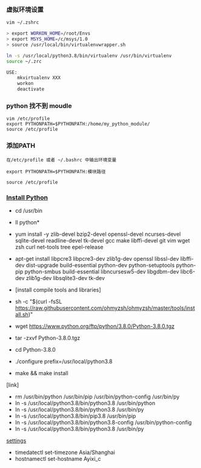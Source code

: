 
### 虚拟环境设置
```sh
vim ~/.zshrc

> export WORKON_HOME=/root/Envs
> export MSYS_HOME=/c/msys/1.0
> source /usr/local/bin/virtualenvwrapper.sh

ln -s /usr/local/python3.8/bin/virtualenv /usr/bin/virtualenv
source ~/.zrc

USE:
    mkvirtualenv XXX
    workon
    deactivate
```

### python 找不到 moudle

```shell
vim /etc/profile 
export PYTHONPATH=$PYTHONPATH:/home/my_python_module/
source /etc/profile 
```

### 添加PATH
```shell
在/etc/profile 或者 ~/.bashrc 中输出环境变量
    
export PYTHONPATH=$PYTHONPATH:模块路径
    
source /etc/profile
```

### [Install Python](https://segmentfault.com/a/1190000015628625)
- cd /usr/bin
- ll python*

- yum install -y zlib-devel bzip2-devel openssl-devel ncurses-devel sqlite-devel readline-devel tk-devel gcc make libffi-devel  git vim wget zsh curl net-tools tree epel-release 


- apt-get install libpcre3 libpcre3-dev zlib1g-dev openssl libssl-dev  libffi-dev  dist-upgrade  build-essential python-dev python-setuptools python-pip python-smbus build-essential libncursesw5-dev libgdbm-dev libc6-dev zlib1g-dev libsqlite3-dev tk-dev 

- [install compile tools and libraries]

- sh -c "$(curl -fsSL https://raw.githubusercontent.com/ohmyzsh/ohmyzsh/master/tools/install.sh)"


- wget https://www.python.org/ftp/python/3.8.0/Python-3.8.0.tgz
- tar -zxvf Python-3.8.0.tgz
- cd Python-3.8.0
- ./configure prefix=/usr/local/python3.8
- make && make install

[link]
- rm /usr/bin/python /usr/bin/pip /usr/bin/python-config /usr/bin/py
- ln -s /usr/local/python3.8/bin/python3.8 /usr/bin/python 
- ln -s /usr/local/python3.8/bin/python3.8 /usr/bin/py
- ln -s /usr/local/python3.8/bin/pip3.8 /usr/bin/pip
- ln -s /usr/local/python3.8/bin/python3.8-config /usr/bin/python-config
- ln -s /usr/local/python3.8/bin/python3.8 /usr/bin/py
  

[settings](http://www.ruanyifeng.com/blog/2016/03/systemd-tutorial-commands.html)
- timedatectl set-timezone Asia/Shanghai
- hostnamectl set-hostname Ayixi_c